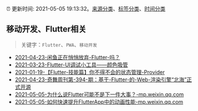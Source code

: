 :alarm_clock: 更新时间: 2021-05-05 19:13:32。[来源分类](../README.md)、[标签分类](../TAGS.md)、[时间分类](../TIMELINE.md)

## 移动开发、Flutter相关


> 关键字：`Flutter`、`PWA`、`移动开发`



- [2021-04-23-闲鱼正在悄悄放弃-Flutter-吗？](https://www.ershicimi.com/p/6a5eec9c3474716924a503b1edca50f3) 
- [2021-03-23-Flutter-UI调试小工具——颜色吸管](https://www.ershicimi.com/p/e7bdeb8ec12cc7df3cb0aa11a92d7123) 
- [2021-01-19-【Flutter-技能篇】你不得不会的状态管理-Provider](https://www.ershicimi.com/p/ce1e5ffc69f2c386ef1395d5f6babc71) 
- [2021-04-23-奇舞周刊第-394-期：基于-Flutter-的-Web-渲染引擎“北海”正式开源](https://www.ershicimi.com/p/a313a269746c1d66570bb5ad85b31be2) 
- [2021-05-05-为什么说Flutter可能不是下一件大事？-mp.weixin.qq.com](https://blogread.cn/news/go.php?idItem=14336&url=http%3A%2F%2Fmp.weixin.qq.com%2Fs%3F__biz%3DMzUyMzM2ODUwMA%3D%3D%26amp%3Bmid%3D2247489751%26amp%3Bidx%3D2%26amp%3Bsn%3D65cfc731c7af19e9d8554564369761d9%26amp%3Bchksm%3Dfa3cf98ccd4b709aef9385e88bb1e8d4482010a6d68b4c2229aae56ee414f14d61c5aa906357%26amp%3Bscene%3D27%23wechat_redirect%26comefrom%3Dhttps%253A%252F%252Fblogread.cn%252Fnews%252F) 
- [2021-05-05-如何快速提升FlutterApp中的动画性能-mp.weixin.qq.com](https://blogread.cn/news/go.php?idItem=14329&url=http%3A%2F%2Fmp.weixin.qq.com%2Fs%3F__biz%3DMzUyMzM2ODUwMA%3D%3D%26amp%3Bmid%3D2247489732%26amp%3Bidx%3D2%26amp%3Bsn%3Dfc5eccb9be3c542a7bdda300db3a4cd9%26amp%3Bchksm%3Dfa3cf99fcd4b70893220e486c5c5887bf285d729f77ba1da53079824cdf8eb496df9e48442a3%26amp%3Bscene%3D27%23wechat_redirect%26comefrom%3Dhttps%253A%252F%252Fblogread.cn%252Fnews%252F) 